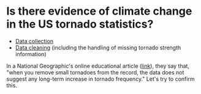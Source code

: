 # Is there evidence of climate change in the US tornado statistics?

* [Data collection](data_collection.ipynb)
* [Data cleaning](data_cleaning.ipynb) (including the handling of missing tornado strength information)

In a National Geographic's online educational article ([link](https://education.nationalgeographic.org/resource/tornadoes-and-climate-change)), they say that, "when you remove small tornadoes from the record, the data does not suggest any long-term increase in tornado frequency." Let's try to confirm this.
